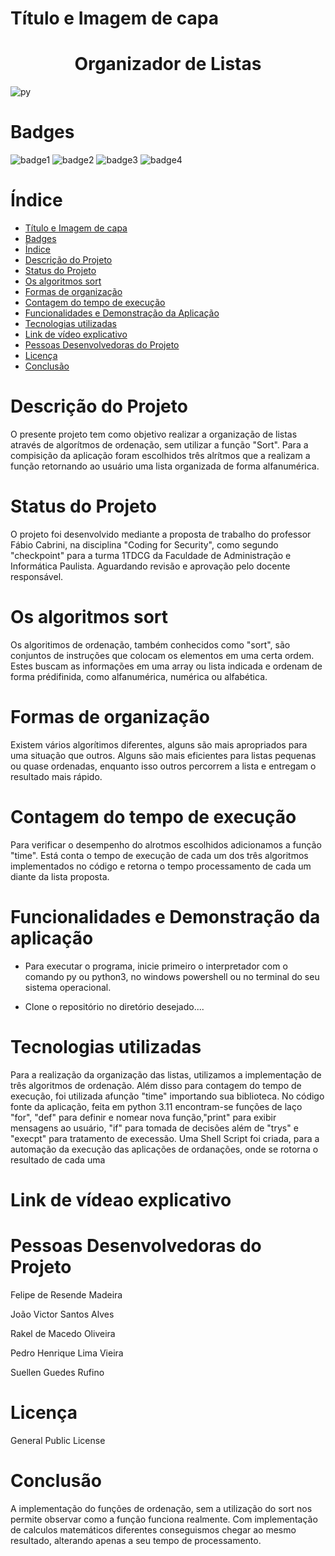# Título e Imagem de capa

<h1 align="center"> Organizador de Listas </h1>

![py](https://files.realpython.com/media/Pandas-Sort_Watermarked.63f138ec3804.jpg)

# Badges
![badge1](https://img.shields.io/badge/python-3.11-blue) ![badge2](https://img.shields.io/badge/status-aguardando%20revis%C3%A3o-yellow) ![badge3](https://img.shields.io/badge/gitstars-4-blue) ![badge4](https://img.shields.io/badge/testado%20por-44Sec-green)


# Índice 

* [Título e Imagem de capa](#título-e-imagem-de-capa)
* [Badges](#badges)
* [Índice](#índice)
* [Descrição do Projeto](#descrição-do-projeto)
* [Status do Projeto](#status-do-projeto)
* [Os algoritmos sort](#os-algoritmos-sort)
* [Formas de organização](#formas-de-organização)
* [Contagem do tempo de execução](#contagem-do-tempo-de-execução) 
* [Funcionalidades e Demonstração da Aplicação](#funcionalidades-e-demonstração-da-aplicação)
* [Tecnologias utilizadas](#tecnologias-utilizadas)
* [Link de vídeo explicativo](https://youtu.be/WcaoXCMeOw4)
* [Pessoas Desenvolvedoras do Projeto](#pessoas-desenvolvedoras-do-projeto)
* [Licença](#licença)
* [Conclusão](#conclusão)

# Descrição do Projeto

O presente projeto tem como objetivo realizar a organização de listas através de algorítmos de ordenação, sem utilizar a função "Sort". Para a compisição da aplicação foram escolhidos três alrítmos que a realizam a função retornando ao usuário uma lista organizada de forma alfanumérica.

# Status do Projeto

O projeto foi desenvolvido mediante a proposta de trabalho do professor Fábio Cabrini, na disciplina "Coding for Security", como segundo "checkpoint" para a turma 1TDCG da Faculdade de Administração e Informática Paulista. Aguardando revisão e aprovação pelo docente responsável.

# Os algoritmos sort

Os algoritimos de ordenação, também conhecidos como "sort", são conjuntos de instruções que colocam os elementos em uma certa ordem. Estes buscam as informações em uma array ou lista indicada e ordenam de forma prédifinida, como alfanumérica, numérica ou alfabética.    

# Formas de organização

Existem vários algorítimos diferentes, alguns são mais apropriados para uma situação que outros. Alguns são mais eficientes para listas pequenas ou quase ordenadas, enquanto isso outros percorrem a lista e entregam o resultado mais rápido. 

# Contagem do tempo de execução

Para verificar o desempenho do alrotmos escolhidos adicionamos a função "time". Está conta o tempo de execução de cada um dos três algoritmos implementados no código e retorna o tempo processamento de cada um diante da lista proposta. 

# Funcionalidades e Demonstração da aplicação

* Para executar o programa, inicie primeiro o interpretador com o comando py ou python3, no windows powershell ou no terminal do seu sistema operacional.

* Clone o repositório no diretório desejado....

# Tecnologias utilizadas

Para a realização da organização das listas, utilizamos a implementação de três algoritmos de ordenação. Além disso para contagem do tempo de execução, foi utilizada afunção "time" importando sua biblioteca. No código fonte da aplicação, feita em python 3.11 encontram-se funções de laço "for", "def" para definir e nomear nova função,"print" para exibir mensagens ao usuário, "if" para tomada de decisões além de "trys" e "execpt" para tratamento de execessão. Uma Shell Script foi criada, para a automação da execução das aplicações de ordanações, onde se rotorna o resultado de cada uma  

# Link de vídeao explicativo

# Pessoas Desenvolvedoras do Projeto

Felipe de Resende Madeira

João Victor Santos Alves

Rakel de Macedo Oliveira

Pedro Henrique Lima Vieira

Suellen Guedes Rufino

# Licença

 General Public License

# Conclusão

A implementação do funções de ordenação, sem a utilização do sort nos permite observar como a função funciona realmente. Com implementação de calculos matemáticos diferentes conseguismos chegar ao mesmo resultado, alterando apenas a seu tempo de processamento.   
